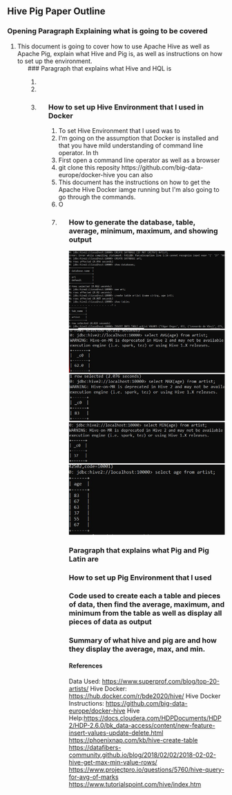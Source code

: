 ## Hive Pig Paper Outline

### Opening Paragraph Explaining what is going to be covered
<ol>
  <li> This document is going to cover how to use Apache Hive as well as Apache Pig, explain what Hive and Pig is, as well as instructions on how to set up the environment.
<ol>
### Paragraph that explains what Hive and HQL is
<ol>
  <li>
  <li>
  <li>
<ol>
  
### How to set up Hive Environment that I used in Docker
<ol>
  <li> To set Hive Environment that I used was to 
  <li> I'm going on the assumption that Docker is installed and that you have mild understanding of command line operator. In th
  <li> First open a command line operator as well as a browser 
  <li> git clone this reposity https://github.com/big-data-europe/docker-hive you can also 
  <li> This document has the instructions on how to get the Apache Hive Docker iamge running but I'm also going to go through the commands.
  <li> O
  <li>
<ol>

### How to generate the database, table, average, minimum, maximum, and showing output
![Alt text](https://github.com/NicAllison/data603-sp22/blob/Paper_Outline/paper/Creating_database_and_table.jpg)
![Alt text](https://github.com/NicAllison/data603-sp22/blob/Paper_Outline/paper/Hive_Average_Output.jpg)
![Alt text](https://github.com/NicAllison/data603-sp22/blob/Paper_Outline/paper/Hive_Max_Output.jpg)
![Alt text](https://github.com/NicAllison/data603-sp22/blob/Paper_Outline/paper/Hive_Min_Output.jpg)
![Alt text](https://github.com/NicAllison/data603-sp22/blob/Paper_Outline/paper/Hive_Showing_all_age.jpg)

### Paragraph that explains what Pig and Pig Latin are

### How to set up Pig Environment that I used

### Code used to create each a table and pieces of data, then find the average, maximum, and minimum from the table as well as display all pieces of data as output

### Summary of what hive and pig are and how they display the average, max, and min. 

#### References
Data Used: https://www.superprof.com/blog/top-20-artists/
Hive Docker: https://hub.docker.com/r/bde2020/hive/
Hive Docker Instructions: https://github.com/big-data-europe/docker-hive
Hive Help:https://docs.cloudera.com/HDPDocuments/HDP2/HDP-2.6.0/bk_data-access/content/new-feature-insert-values-update-delete.html
https://phoenixnap.com/kb/hive-create-table
https://datafibers-community.github.io/blog/2018/02/02/2018-02-02-hive-get-max-min-value-rows/
https://www.projectpro.io/questions/5760/hive-query-for-avg-of-marks
https://www.tutorialspoint.com/hive/index.htm

